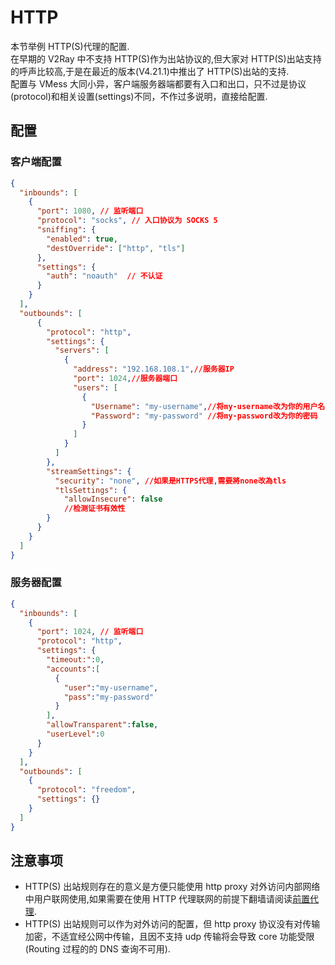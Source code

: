 # HTTP
本节举例 HTTP(S)代理的配置.<br>
在早期的 V2Ray 中不支持 HTTP(S)作为出站协议的,但大家对 HTTP(S)出站支持的呼声比较高,于是在最近的版本(V4.21.1)中推出了 HTTP(S)出站的支持.<br>
配置与 VMess 大同小异，客户端服务器端都要有入口和出口，只不过是协议(protocol)和相关设置(settings)不同，不作过多说明，直接给配置.
## 配置
### 客户端配置
```json
{
  "inbounds": [
    {
      "port": 1080, // 监听端口
      "protocol": "socks", // 入口协议为 SOCKS 5
      "sniffing": {
        "enabled": true,
        "destOverride": ["http", "tls"]
      },
      "settings": {
        "auth": "noauth"  // 不认证
      }
    }
  ],
  "outbounds": [
      {
        "protocol": "http",
        "settings": {
          "servers": [
            {
              "address": "192.168.108.1",//服务器IP
              "port": 1024,//服务器端口
              "users": [
                {
                  "Username": "my-username",//将my-username改为你的用户名.
                  "Password": "my-password" //将my-password改为你的密码
                }
              ] 
            }
          ]
        },
        "streamSettings": {
          "security": "none", //如果是HTTPS代理,需要將none改為tls
          "tlsSettings": {
            "allowInsecure": false
            //检测证书有效性
        }
      }
    }
  ]
}
```

### 服务器配置

```json
{
  "inbounds": [
    {
      "port": 1024, // 监听端口
      "protocol": "http",
      "settings": {
        "timeout:":0,
        "accounts":[
          {
            "user":"my-username",
            "pass":"my-password"
          }
        ],
        "allowTransparent":false,
        "userLevel":0
      }
    }
  ],
  "outbounds": [
    {
      "protocol": "freedom",  
      "settings": {}
    }
  ]
}
```
## 注意事项
- HTTP(S) 出站规则存在的意义是方便只能使用 http proxy 对外访问内部网络中用户联网使用,如果需要在使用 HTTP 代理联网的前提下翻墙请阅读[前置代理](https://guide.v2fly.org/app/parent.html).
- HTTP(S) 出站规则可以作为对外访问的配置，但 http proxy 协议没有对传输加密，不适宜经公网中传输，且因不支持 udp 传输将会导致 core 功能受限(Routing 过程的的 DNS 查询不可用).